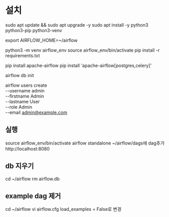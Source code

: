 # 설치

sudo apt update && sudo apt upgrade -y
sudo apt install -y python3 python3-pip python3-venv

export AIRFLOW_HOME=~/airflow

python3 -m venv airflow_env
source airflow_env/bin/activate
pip install -r requirements.txt

pip install apache-airflow
pip install 'apache-airflow[postgres,celery]'

airflow db init

airflow users create \
 --username admin \
 --firstname Admin \
 --lastname User \
 --role Admin \
 --email admin@example.com

## 실행

source airflow_env/bin/activate
airflow standalone
~/airflow/dags에 dag추가
http://localhost:8080

## db 지우기

cd ~/airflow
rm airflow.db

## example dag 제거

cd ~/airflow
vi airflow.cfg
load_examples = False로 변경
